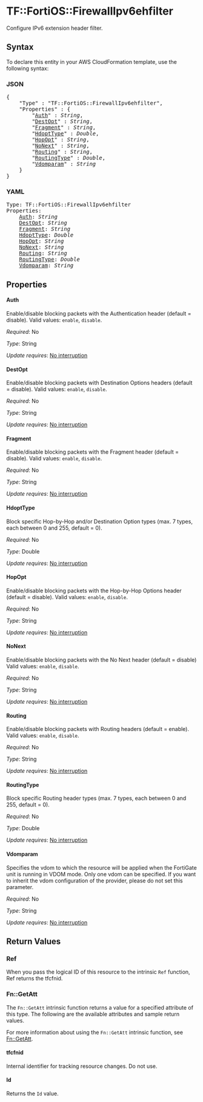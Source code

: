 # TF::FortiOS::FirewallIpv6ehfilter

Configure IPv6 extension header filter.

## Syntax

To declare this entity in your AWS CloudFormation template, use the following syntax:

### JSON

<pre>
{
    "Type" : "TF::FortiOS::FirewallIpv6ehfilter",
    "Properties" : {
        "<a href="#auth" title="Auth">Auth</a>" : <i>String</i>,
        "<a href="#destopt" title="DestOpt">DestOpt</a>" : <i>String</i>,
        "<a href="#fragment" title="Fragment">Fragment</a>" : <i>String</i>,
        "<a href="#hdopttype" title="HdoptType">HdoptType</a>" : <i>Double</i>,
        "<a href="#hopopt" title="HopOpt">HopOpt</a>" : <i>String</i>,
        "<a href="#nonext" title="NoNext">NoNext</a>" : <i>String</i>,
        "<a href="#routing" title="Routing">Routing</a>" : <i>String</i>,
        "<a href="#routingtype" title="RoutingType">RoutingType</a>" : <i>Double</i>,
        "<a href="#vdomparam" title="Vdomparam">Vdomparam</a>" : <i>String</i>
    }
}
</pre>

### YAML

<pre>
Type: TF::FortiOS::FirewallIpv6ehfilter
Properties:
    <a href="#auth" title="Auth">Auth</a>: <i>String</i>
    <a href="#destopt" title="DestOpt">DestOpt</a>: <i>String</i>
    <a href="#fragment" title="Fragment">Fragment</a>: <i>String</i>
    <a href="#hdopttype" title="HdoptType">HdoptType</a>: <i>Double</i>
    <a href="#hopopt" title="HopOpt">HopOpt</a>: <i>String</i>
    <a href="#nonext" title="NoNext">NoNext</a>: <i>String</i>
    <a href="#routing" title="Routing">Routing</a>: <i>String</i>
    <a href="#routingtype" title="RoutingType">RoutingType</a>: <i>Double</i>
    <a href="#vdomparam" title="Vdomparam">Vdomparam</a>: <i>String</i>
</pre>

## Properties

#### Auth

Enable/disable blocking packets with the Authentication header (default = disable). Valid values: `enable`, `disable`.

_Required_: No

_Type_: String

_Update requires_: [No interruption](https://docs.aws.amazon.com/AWSCloudFormation/latest/UserGuide/using-cfn-updating-stacks-update-behaviors.html#update-no-interrupt)

#### DestOpt

Enable/disable blocking packets with Destination Options headers (default = disable). Valid values: `enable`, `disable`.

_Required_: No

_Type_: String

_Update requires_: [No interruption](https://docs.aws.amazon.com/AWSCloudFormation/latest/UserGuide/using-cfn-updating-stacks-update-behaviors.html#update-no-interrupt)

#### Fragment

Enable/disable blocking packets with the Fragment header (default = disable). Valid values: `enable`, `disable`.

_Required_: No

_Type_: String

_Update requires_: [No interruption](https://docs.aws.amazon.com/AWSCloudFormation/latest/UserGuide/using-cfn-updating-stacks-update-behaviors.html#update-no-interrupt)

#### HdoptType

Block specific Hop-by-Hop and/or Destination Option types (max. 7 types, each between 0 and 255, default = 0).

_Required_: No

_Type_: Double

_Update requires_: [No interruption](https://docs.aws.amazon.com/AWSCloudFormation/latest/UserGuide/using-cfn-updating-stacks-update-behaviors.html#update-no-interrupt)

#### HopOpt

Enable/disable blocking packets with the Hop-by-Hop Options header (default = disable). Valid values: `enable`, `disable`.

_Required_: No

_Type_: String

_Update requires_: [No interruption](https://docs.aws.amazon.com/AWSCloudFormation/latest/UserGuide/using-cfn-updating-stacks-update-behaviors.html#update-no-interrupt)

#### NoNext

Enable/disable blocking packets with the No Next header (default = disable) Valid values: `enable`, `disable`.

_Required_: No

_Type_: String

_Update requires_: [No interruption](https://docs.aws.amazon.com/AWSCloudFormation/latest/UserGuide/using-cfn-updating-stacks-update-behaviors.html#update-no-interrupt)

#### Routing

Enable/disable blocking packets with Routing headers (default = enable). Valid values: `enable`, `disable`.

_Required_: No

_Type_: String

_Update requires_: [No interruption](https://docs.aws.amazon.com/AWSCloudFormation/latest/UserGuide/using-cfn-updating-stacks-update-behaviors.html#update-no-interrupt)

#### RoutingType

Block specific Routing header types (max. 7 types, each between 0 and 255, default =  0).

_Required_: No

_Type_: Double

_Update requires_: [No interruption](https://docs.aws.amazon.com/AWSCloudFormation/latest/UserGuide/using-cfn-updating-stacks-update-behaviors.html#update-no-interrupt)

#### Vdomparam

Specifies the vdom to which the resource will be applied when the FortiGate unit is running in VDOM mode. Only one vdom can be specified. If you want to inherit the vdom configuration of the provider, please do not set this parameter.

_Required_: No

_Type_: String

_Update requires_: [No interruption](https://docs.aws.amazon.com/AWSCloudFormation/latest/UserGuide/using-cfn-updating-stacks-update-behaviors.html#update-no-interrupt)

## Return Values

### Ref

When you pass the logical ID of this resource to the intrinsic `Ref` function, Ref returns the tfcfnid.

### Fn::GetAtt

The `Fn::GetAtt` intrinsic function returns a value for a specified attribute of this type. The following are the available attributes and sample return values.

For more information about using the `Fn::GetAtt` intrinsic function, see [Fn::GetAtt](https://docs.aws.amazon.com/AWSCloudFormation/latest/UserGuide/intrinsic-function-reference-getatt.html).

#### tfcfnid

Internal identifier for tracking resource changes. Do not use.

#### Id

Returns the <code>Id</code> value.

